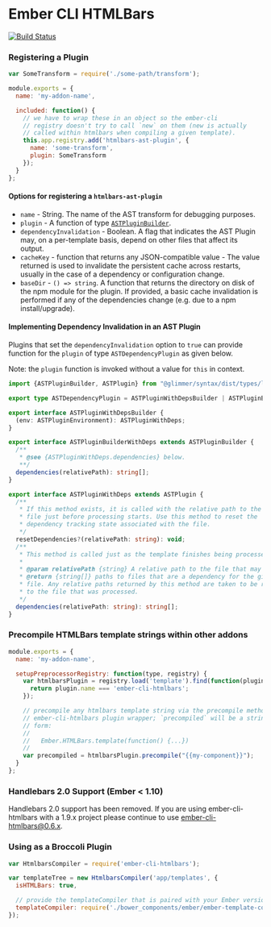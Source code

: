 # Ember CLI HTMLBars

<a href="https://github.com/ember-cli/ember-cli-htmlbars/actions"><img alt="Build Status" src="https://github.com/ember-cli/ember-cli-htmlbars/workflows/ci/badge.svg"></a>

### Registering a Plugin

```javascript
var SomeTransform = require('./some-path/transform');

module.exports = {
  name: 'my-addon-name',

  included: function() {
    // we have to wrap these in an object so the ember-cli
    // registry doesn't try to call `new` on them (new is actually
    // called within htmlbars when compiling a given template).
    this.app.registry.add('htmlbars-ast-plugin', {
      name: 'some-transform',
      plugin: SomeTransform
    });
  }
};
```

#### Options for registering a `htmlbars-ast-plugin`

* `name` - String. The name of the AST transform for debugging purposes.
* `plugin` - A function of type [`ASTPluginBuilder`](https://github.com/glimmerjs/glimmer-vm/blob/master/packages/%40glimmer/syntax/lib/parser/tokenizer-event-handlers.ts#L329-L341).
* `dependencyInvalidation` - Boolean. A flag that indicates the AST Plugin may, on a per-template basis, depend on other files that affect its output.
* `cacheKey` - function that returns any JSON-compatible value - The value returned is used to invalidate the persistent cache across restarts, usually in the case of a dependency or configuration change.
* `baseDir` - `() => string`. A function that returns the directory on disk of the npm module for the plugin. If provided, a basic cache invalidation is performed if any of the dependencies change (e.g. due to a npm install/upgrade).

#### Implementing Dependency Invalidation in an AST Plugin

Plugins that set the `dependencyInvalidation` option to `true` can provide function for the `plugin` of type `ASTDependencyPlugin` as given below.

Note: the `plugin` function is invoked without a value for `this` in context.

```ts
import {ASTPluginBuilder, ASTPlugin} from "@glimmer/syntax/dist/types/lib/parser/tokenizer-event-handlers";

export type ASTDependencyPlugin = ASTPluginWithDepsBuilder | ASTPluginBuilderWithDeps;

export interface ASTPluginWithDepsBuilder {
  (env: ASTPluginEnvironment): ASTPluginWithDeps;
}

export interface ASTPluginBuilderWithDeps extends ASTPluginBuilder {
  /**
   * @see {ASTPluginWithDeps.dependencies} below.
   **/
  dependencies(relativePath): string[];
}

export interface ASTPluginWithDeps extends ASTPlugin {
  /**
   * If this method exists, it is called with the relative path to the current
   * file just before processing starts. Use this method to reset the
   * dependency tracking state associated with the file.
   */
  resetDependencies?(relativePath: string): void;
  /**
   * This method is called just as the template finishes being processed.
   *
   * @param relativePath {string} A relative path to the file that may have dependencies.
   * @return {string[]} paths to files that are a dependency for the given
   * file. Any relative paths returned by this method are taken to be relative
   * to the file that was processed.
   */
  dependencies(relativePath: string): string[];
}
```

### Precompile HTMLBars template strings within other addons

```javascript
module.exports = {
  name: 'my-addon-name',

  setupPreprocessorRegistry: function(type, registry) {
    var htmlbarsPlugin = registry.load('template').find(function(plugin) {
      return plugin.name === 'ember-cli-htmlbars';
    });

    // precompile any htmlbars template string via the precompile method on the
    // ember-cli-htmlbars plugin wrapper; `precompiled` will be a string of the
    // form:
    //
    //   Ember.HTMLBars.template(function() {...})
    //
    var precompiled = htmlbarsPlugin.precompile("{{my-component}}");
  }
};
```

### Handlebars 2.0 Support (Ember < 1.10)

Handlebars 2.0 support has been removed. If you are using ember-cli-htmlbars with a 1.9.x project please continue
to use ember-cli-htmlbars@0.6.x.

### Using as a Broccoli Plugin

```javascript
var HtmlbarsCompiler = require('ember-cli-htmlbars');

var templateTree = new HtmlbarsCompiler('app/templates', {
  isHTMLBars: true,

  // provide the templateCompiler that is paired with your Ember version
  templateCompiler: require('./bower_components/ember/ember-template-compiler')
});
```
